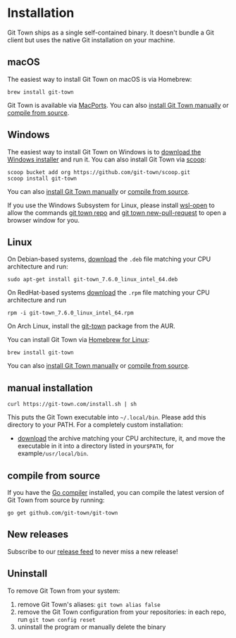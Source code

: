 # Installation

Git Town ships as a single self-contained binary. It doesn't bundle a Git client
but uses the native Git installation on your machine.

## macOS

The easiest way to install Git Town on macOS is via Homebrew:

```
brew install git-town
```

Git Town is available via [MacPorts](https://ports.macports.org/port/git-town).
You can also [install Git Town manually](#manual-installation) or
[compile from source](#compile-from-source).

## Windows

The easiest way to install Git Town on Windows is to
[download the Windows installer](https://github.com/git-town/git-town/releases/download/v7.6.0/git-town_7.6.0_windows_intel_64.msi)
and run it. You can also install Git Town via [scoop](https://scoop.sh):

```
scoop bucket add org https://github.com/git-town/scoop.git
scoop install git-town
```

You can also [install Git Town manually](#manual-installation) or
[compile from source](#compile-from-source).

If you use the Windows Subsystem for Linux, please install
[wsl-open](https://www.npmjs.com/package/wsl-open) to allow the commands
[git town repo](https://git-town.com/commands/repo.md) and
[git town new-pull-request](https://git-town.com/commands/new-pull-request.md)
to open a browser window for you.

## Linux

On Debian-based systems,
[download](https://github.com/git-town/git-town/releases/latest) the `.deb` file
matching your CPU architecture and run:

```
sudo apt-get install git-town_7.6.0_linux_intel_64.deb
```

On RedHat-based systems
[download](https://github.com/git-town/git-town/releases/latest) the `.rpm` file
matching your CPU architecture and run

```
rpm -i git-town_7.6.0_linux_intel_64.rpm
```

On Arch Linux, install the
[git-town](https://aur.archlinux.org/packages/git-town) package from the AUR.

You can install Git Town via
[Homebrew for Linux](https://docs.brew.sh/Homebrew-on-Linux):

```
brew install git-town
```

You can also [install Git Town manually](#manual-installation) or
[compile from source](#compile-from-source).

## manual installation

```
curl https://git-town.com/install.sh | sh
```

This puts the Git Town executable into `~/.local/bin`. Please add this directory
to your PATH. For a completely custom installation:

- [download](https://github.com/git-town/git-town/releases) the archive matching
  your CPU architecture, it, and move the executable in it into a directory
  listed in your`$PATH`, for example`/usr/local/bin`.

## compile from source

If you have the [Go compiler](https://go.dev) installed, you can compile the
latest version of Git Town from source by running:

```
go get github.com/git-town/git-town
```

## New releases

Subscribe to our
[release feed](https://github.com/git-town/git-town/releases.atom) to never miss
a new release!

## Uninstall

To remove Git Town from your system:

1. remove Git Town's aliases: `git town alias false`
2. remove the Git Town configuration from your repositories: in each repo, run
   `git town config reset`
3. uninstall the program or manually delete the binary
